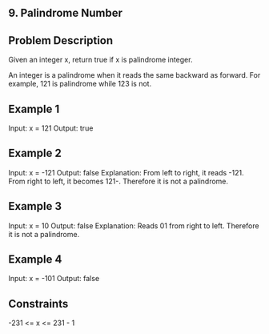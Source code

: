 ## 9. Palindrome Number
## Problem Description

Given an integer x, return true if x is palindrome integer.

An integer is a palindrome when it reads the same backward as forward. For example, 121 is palindrome while 123 is not.

## Example 1

Input: x = 121
Output: true

## Example 2

Input: x = -121
Output: false
Explanation: From left to right, it reads -121. From right to left, it becomes 121-. Therefore it is not a palindrome.

## Example 3

Input: x = 10
Output: false
Explanation: Reads 01 from right to left. Therefore it is not a palindrome.

## Example 4

Input: x = -101
Output: false

## Constraints

-231 <= x <= 231 - 1